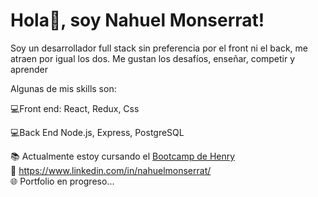 # Hola👋, soy Nahuel Monserrat!

Soy un desarrollador full stack sin preferencia por el front ni el back, me atraen por igual los dos. Me gustan los desafíos, enseñar, competir y aprender

Algunas de mis skills son:

💻Front end:
React, 
Redux, 
Css

💻Back End
Node.js,
Express,
PostgreSQL


📚 Actualmente estoy cursando el <a  target="_blank" href="https://www.soyhenry.com/">Bootcamp de Henry</a> <br/>
👔  https://www.linkedin.com/in/nahuelmonserrat/ <br/>
🌐 Portfolio en progreso...


<!--
**nahuelkbx/nahuelkbx** is a ✨ _special_ ✨ repository because its `README.md` (this file) appears on your GitHub profile.

Here are some ideas to get you started:

- 🔭 I’m currently working on ...
- 🌱 I’m currently learning ...
- 👯 I’m looking to collaborate on ...
- 🤔 I’m looking for help with ...
- 💬 Ask me about ...
- 📫 How to reach me: ...
- 😄 Pronouns: ...
- ⚡ Fun fact: ...
-->
